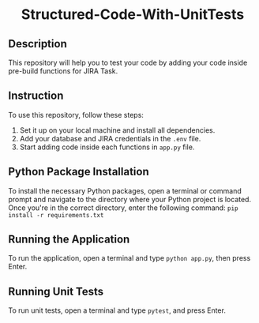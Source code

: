 <h1 align="center">
    <b>Structured-Code-With-UnitTests </b> 
<br>
</h1>

## Description
This repository will help you to test your code by adding your code inside pre-build functions for JIRA Task.

## Instruction
To use this repository, follow these steps:

1. Set it up on your local machine and install all dependencies. 
2. Add your database and JIRA credentials in the ```.env``` file.
3. Start adding code inside each functions in ```app.py``` file.  
 
## Python Package Installation
To install the necessary Python packages, open a terminal or command prompt and navigate to the directory where your Python project is located. Once you're in the correct directory, enter the following command: ```pip install -r requirements.txt```

## Running the Application
To run the application, open a terminal and type ```python app.py```, then press Enter.

## Running Unit Tests
To run unit tests, open a terminal and type ```pytest```, and press Enter.